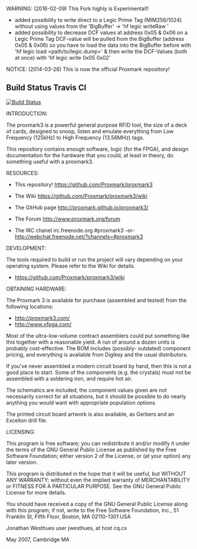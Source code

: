 WARNING:
(2016-02-09)
This Fork highly is Experimental!!

   * added possibility to write direct to a Legic Prime Tag (MIM256/1024)
     without using values from the 'BigBuffer' -> 'hf legic writeRaw <addr> <value>'
   * added possibility to decrease DCF values at address 0x05 & 0x06 on a Legic Prime Tag
     DCF-value will be pulled from the BigBuffer (address 0x05 & 0x06) so you have to 
     load the data into the BigBuffer before with 'hf legic load <path/to/legic.dump>' & then
     write the DCF-Values (both at once) with 'hf legic write 0x05 0x02' 

NOTICE:
(2014-03-26)
This is now the official Proxmark repository!

## Build Status Travis CI
[![Build Status](https://travis-ci.org/icsom/proxmark3.svg?branch=master)](https://travis-ci.org/icsom/proxmark3)

INTRODUCTION:

The proxmark3 is a powerful general purpose RFID tool, the size of a deck
of cards, designed to snoop, listen and emulate everything from
Low Frequency (125kHz) to High Frequency (13.56MHz) tags.

This repository contains enough software, logic (for the FPGA), and design
documentation for the hardware that you could, at least in theory,
do something useful with a proxmark3.

RESOURCES:

   * This repository!
      https://github.com/Proxmark/proxmark3
      
   * The Wiki
      https://github.com/Proxmark/proxmark3/wiki
      
   * The GitHub page
      http://proxmark.github.io/proxmark3/
      
   * The Forum
      http://www.proxmark.org/forum
      
   * The IRC chanel
       irc.freenode.org #proxmark3
       -or-
       http://webchat.freenode.net/?channels=#proxmark3
   
DEVELOPMENT:

The tools required to build  or run the project will vary depending on
your operating system. Please refer to the Wiki for details.

   * https://github.com/Proxmark/proxmark3/wiki

OBTAINING HARDWARE:

The Proxmark 3 is available for purchase (assembled and tested) from the
following locations:

   * http://proxmark3.com/
   * http://www.xfpga.com/

Most of the ultra-low-volume contract assemblers could put
something like this together with a reasonable yield. A run of around
a dozen units is probably cost-effective. The BOM includes (possibly-
outdated) component pricing, and everything is available from Digikey
and the usual distributors.

If you've never assembled a modern circuit board by hand, then this is
not a good place to start. Some of the components (e.g. the crystals)
must not be assembled with a soldering iron, and require hot air.

The schematics are included; the component values given are not
necessarily correct for all situations, but it should be possible to do
nearly anything you would want with appropriate population options.

The printed circuit board artwork is also available, as Gerbers and an
Excellon drill file.


LICENSING:

This program is free software; you can redistribute it and/or modify
it under the terms of the GNU General Public License as published by
the Free Software Foundation; either version 2 of the License, or
(at your option) any later version.

This program is distributed in the hope that it will be useful,
but WITHOUT ANY WARRANTY; without even the implied warranty of
MERCHANTABILITY or FITNESS FOR A PARTICULAR PURPOSE.  See the
GNU General Public License for more details.

You should have received a copy of the GNU General Public License
along with this program; if not, write to the Free Software
Foundation, Inc., 51 Franklin St, Fifth Floor, Boston, MA  02110-1301  USA


Jonathan Westhues
user jwesthues, at host cq.cx

May 2007, Cambridge MA
